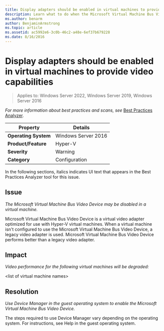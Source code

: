 ```yaml
---
title: Display adapters should be enabled in virtual machines to provide video capabilities
description: Learn what to do when the Microsoft Virtual Machine Bus Video Device may be disabled in a virtual machine.
ms.author: benarm
author: BenjaminArmstrong
ms.topic: article
ms.assetid: ac5992e6-3c0b-46c2-a48e-6ef37b679228
ms.date: 8/16/2016
---
```

# Display adapters should be enabled in virtual machines to provide video capabilities

>Applies to: Windows Server 2022, Windows Server 2019, Windows Server 2016



*For more information about best practices and scans, see* [Best Practices Analyzer](/previous-versions/windows/it-pro/windows-server-2008-R2-and-2008/dd759260(v=ws.11)).

|Property|Details|
|-|-|
|**Operating System**|Windows Server 2016|
|**Product/Feature**|Hyper-V|
|**Severity**|Warning|
|**Category**|Configuration|

In the following sections, italics indicates UI text that appears in the Best Practices Analyzer tool for this issue.

## Issue

*The Microsoft Virtual Machine Bus Video Device may be disabled in a virtual machine.*

Microsoft Virtual Machine Bus Video Device is a virtual video adapter optimized for use with Hyper-V virtual machines. When a virtual machine isn't configured to use the Microsoft Virtual Machine Bus Video Device, a legacy video adapter is used. Microsoft Virtual Machine Bus Video Device performs better than a legacy video adapter.

## Impact

*Video performance for the following virtual machines will be degraded:*

\<list of virtual machine names>

## Resolution

*Use Device Manager in the guest operating system to enable the Microsoft Virtual Machine Bus Video Device.*

The steps required to use Device Manager vary depending on the operating system. For instructions, see Help in the guest operating system.
